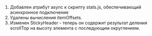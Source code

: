 1. Добавлен атрибут async к скрипту stats.js, обеспечивающий асинхронное подключение 
2. Удалены вычисления itemOffsets. 
3. Изменен StickyHeader - теперь он содержит результат деления scrollTop на высоту элемента с последующим округлением.